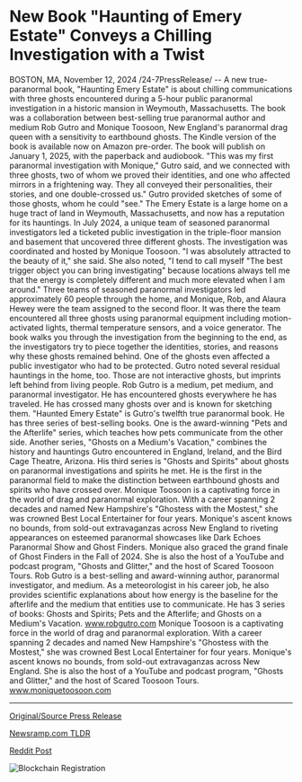 # New Book "Haunting of Emery Estate" Conveys a Chilling Investigation with a Twist

BOSTON, MA, November 12, 2024 /24-7PressRelease/ -- A new true-paranormal book, "Haunting Emery Estate" is about chilling communications with three ghosts encountered during a 5-hour public paranormal investigation in a historic mansion in Weymouth, Massachusetts. The book was a collaboration between best-selling true paranormal author and medium Rob Gutro and Monique Toosoon, New England's paranormal drag queen with a sensitivity to earthbound ghosts.  The Kindle version of the book is available now on Amazon pre-order. The book will publish on January 1, 2025, with the paperback and audiobook.  "This was my first paranormal investigation with Monique," Gutro said, and we connected with three ghosts, two of whom we proved their identities, and one who affected mirrors in a frightening way. They all conveyed their personalities, their stories, and one double-crossed us." Gutro provided sketches of some of those ghosts, whom he could "see."   The Emery Estate is a large home on a huge tract of land in Weymouth, Massachusetts, and now has a reputation for its hauntings. In July 2024, a unique team of seasoned paranormal investigators led a ticketed public investigation in the triple-floor mansion and basement that uncovered three different ghosts.   The investigation was coordinated and hosted by Monique Toosoon. "I was absolutely attracted to the beauty of it," she said. She also noted, "I tend to call myself "The best trigger object you can bring investigating" because locations always tell me that the energy is completely different and much more elevated when I am around."   Three teams of seasoned paranormal investigators led approximately 60 people through the home, and Monique, Rob, and Alaura Hewey were the team assigned to the second floor. It was there the team encountered all three ghosts using paranormal equipment including motion-activated lights, thermal temperature sensors, and a voice generator.   The book walks you through the investigation from the beginning to the end, as the investigators try to piece together the identities, stories, and reasons why these ghosts remained behind. One of the ghosts even affected a public investigator who had to be protected. Gutro noted several residual hauntings in the home, too. Those are not interactive ghosts, but imprints left behind from living people.   Rob Gutro is a medium, pet medium, and paranormal investigator. He has encountered ghosts everywhere he has traveled. He has crossed many ghosts over and is known for sketching them.   "Haunted Emery Estate" is Gutro's twelfth true paranormal book. He has three series of best-selling books. One is the award-winning "Pets and the Afterlife" series, which teaches how pets communicate from the other side. Another series, "Ghosts on a Medium's Vacation," combines the history and hauntings Gutro encountered in England, Ireland, and the Bird Cage Theatre, Arizona. His third series is "Ghosts and Spirits" about ghosts on paranormal investigations and spirits he met. He is the first in the paranormal field to make the distinction between earthbound ghosts and spirits who have crossed over.   Monique Toosoon is a captivating force in the world of drag and paranormal exploration. With a career spanning 2 decades and named New Hampshire's "Ghostess with the Mostest," she was crowned Best Local Entertainer for four years. Monique's ascent knows no bounds, from sold-out extravaganzas across New England to riveting appearances on esteemed paranormal showcases like Dark Echoes Paranormal Show and Ghost Finders. Monique also graced the grand finale of Ghost Finders in the Fall of 2024. She is also the host of a YouTube and podcast program, "Ghosts and Glitter," and the host of Scared Toosoon Tours.  Rob Gutro is a best-selling and award-winning author, paranormal investigator, and medium. As a meteorologist in his career job, he also provides scientific explanations about how energy is the baseline for the afterlife and the medium that entities use to communicate. He has 3 series of books: Ghosts and Spirits; Pets and the Afterlife; and Ghosts on a Medium's Vacation. www.robgutro.com  Monique Toosoon is a captivating force in the world of drag and paranormal exploration. With a career spanning 2 decades and named New Hampshire's "Ghostess with the Mostest," she was crowned Best Local Entertainer for four years. Monique's ascent knows no bounds, from sold-out extravaganzas across New England. She is also the host of a YouTube and podcast program, "Ghosts and Glitter," and the host of Scared Toosoon Tours. www.moniquetoosoon.com 

---

[Original/Source Press Release](https://www.24-7pressrelease.com/press-release/516131/new-book-haunting-of-emery-estate-conveys-a-chilling-investigation-with-a-twist)
                    

[Newsramp.com TLDR](https://newsramp.com/curated-news/new-true-paranormal-book-haunting-emery-estate-unveils-chilling-ghost-encounters-in-historic-mansion/a9746aab5c30685a1917147de2fa3f5a) 

 



[Reddit Post](https://www.reddit.com/r/BookNews/comments/1gpovw9/new_trueparanormal_book_haunting_emery_estate/) 



![Blockchain Registration](https://cdn.newsramp.app/24-7PressRelease/qrcode/2411/12/glow3Piu.webp)
